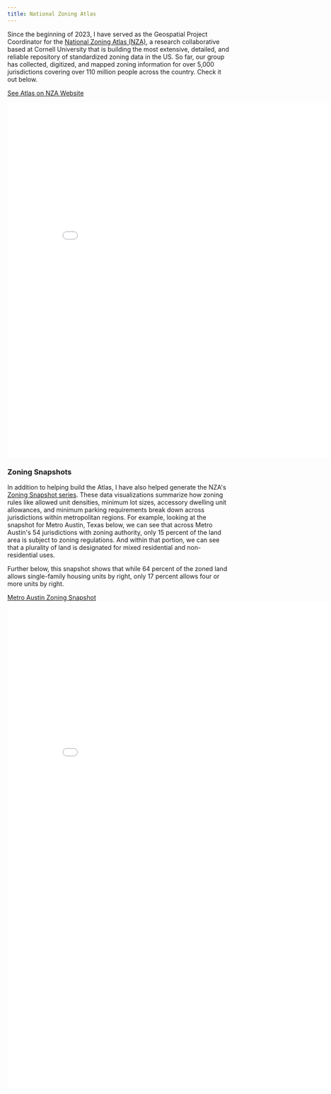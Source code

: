 ```yaml
---
title: National Zoning Atlas
---
```


Since the beginning of 2023, I have served as the Geospatial Project Coordinator for the [National Zoning Atlas (NZA)](https://www.zoningatlas.org/), a research collaborative based at Cornell University that is building the most extensive, detailed, and reliable repository of standardized zoning data in the US. So far, our group has collected, digitized, and mapped zoning information for over 5,000 jurisdictions covering over 110 million people across the country. Check it out below.


<link rel="stylesheet" href="https://cdnjs.cloudflare.com/ajax/libs/font-awesome/4.7.0/css/font-awesome.min.css">
<a href="https://www.zoningatlas.org/atlas/" target="_blank">See Atlas on NZA Website <i class="fa fa-external-link"></i></a>
<p style="text-align: center">
<iframe 
  width="850" 
  height="800" 
  frameborder="0" 
  scrolling="yes" 
  marginheight="0" 
  marginwidth="0" 
  title="National Zoning Atlas" 
  src="//edit.zoningatlas.org/atlas/?lat=39.28516&lng=-76.62721&zoom=10.396">
</iframe>
</p>

### Zoning Snapshots
In addition to helping build the Atlas, I have also helped generate the NZA's [Zoning Snapshot series](https://www.zoningatlas.org/snapshots). These data visualizations summarize how zoning rules like allowed unit densities, minimum lot sizes, accessory dwelling unit allowances, and minimum parking requirements break down across jurisdictions within metropolitan regions. For example, looking at the snapshot for Metro Austin, Texas below, we can see that across Metro Austin's 54 jurisdictions with zoning authority, only 15 percent of the land area is subject to zoning regulations. And within that portion, we can see that a plurality of land is designated for mixed residential and non-residential uses.

Further below, this snapshot shows that while 64 percent of the zoned land allows single-family housing units by right, only 17 percent allows four or more units by right.

<p style="text-align: center">
<figcaption><a href="https://static1.squarespace.com/static/623b33ac24392268745c48d9/t/66cd066c27253c13c4ec454c/1724712556464/Metro+Austin.pdf">Metro Austin Zoning Snapshot</a></figcaption>
<embed src = "/Projects/MetroAustin.pdf" width = "850" height = "1100" />
</p>
